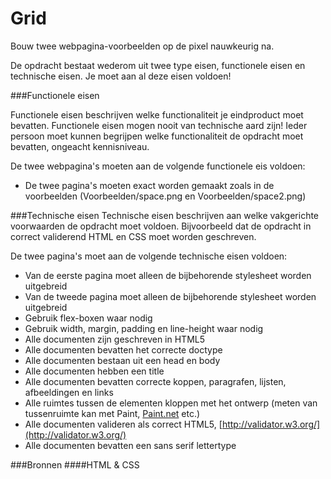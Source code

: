 # Grid
Bouw twee webpagina-voorbeelden op de pixel nauwkeurig na.

De opdracht bestaat wederom uit twee type eisen, functionele eisen en technische eisen. Je moet aan al deze eisen voldoen!

###Functionele eisen

Functionele eisen beschrijven welke functionaliteit je eindproduct moet bevatten. Functionele eisen mogen nooit van technische aard zijn! Ieder persoon moet kunnen begrijpen welke functionaliteit de opdracht moet bevatten, ongeacht kennisniveau.

De twee webpagina's moeten aan de volgende functionele eis voldoen:

* De twee pagina's moeten exact worden gemaakt zoals in de voorbeelden (Voorbeelden/space.png en Voorbeelden/space2.png)

###Technische eisen
Technische eisen beschrijven aan welke vakgerichte voorwaarden de opdracht moet voldoen. Bijvoorbeeld dat de opdracht in correct validerend HTML en CSS moet worden geschreven. 

De twee pagina's moet aan de volgende technische eisen voldoen:
* Van de eerste pagina moet alleen de bijbehorende stylesheet worden uitgebreid
* Van de tweede pagina moet alleen de bijbehorende stylesheet worden uitgebreid
* Gebruik flex-boxen waar nodig
* Gebruik width, margin, padding en line-height waar nodig
* Alle documenten zijn geschreven in HTML5
* Alle documenten bevatten het correcte doctype 
* Alle documenten bestaan uit een head en body
* Alle documenten hebben een title
* Alle documenten bevatten correcte koppen, paragrafen, lijsten, afbeeldingen en links
* Alle ruimtes tussen de elementen kloppen met het ontwerp (meten van tussenruimte kan met Paint,  [Paint.net](http://www.getpaint.net/index.html)  etc.)
* Alle documenten valideren als correct HTML5, [http://validator.w3.org/](http://validator.w3.org/)
* Alle documenten bevatten een sans serif lettertype


###Bronnen
####HTML & CSS


